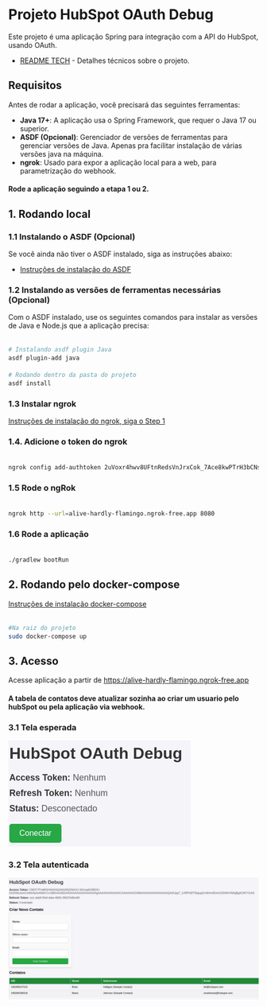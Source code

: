 # Projeto HubSpot OAuth Debug

Este projeto é uma aplicação Spring para integração com a API do HubSpot, usando OAuth.
- [README TECH](./README_TECH.md) - Detalhes técnicos sobre o projeto.
## Requisitos

Antes de rodar a aplicação, você precisará das seguintes ferramentas:

- **Java 17+**: A aplicação usa o Spring Framework, que requer o Java 17 ou superior.
- **ASDF (Opcional)**: Gerenciador de versões de ferramentas para gerenciar versões de Java. Apenas pra facilitar instalação de várias versões java na máquina.
- **ngrok**: Usado para expor a aplicação local para a web, para parametrização do webhook.

#### Rode a aplicação seguindo a etapa 1 ou 2.

## 1. Rodando local


### 1.1 Instalando o ASDF (Opcional)

Se você ainda não tiver o ASDF instalado, siga as instruções abaixo:

- [Instruções de instalação do ASDF](https://asdf-vm.com/#/core-manage-asdf-vm)

### 1.2 Instalando as versões de ferramentas necessárias  (Opcional)

Com o ASDF instalado, use os seguintes comandos para instalar as versões de Java e Node.js que a aplicação precisa:

```bash

# Instalando asdf plugin Java
asdf plugin-add java

# Rodando dentro da pasta do projeto
asdf install
```
### 1.3 Instalar ngrok
[Instruções de instalação do ngrok, siga o Step 1](https://ngrok.com/docs/getting-started/)


### 1.4. Adicione o token do ngrok
```bash

ngrok config add-authtoken 2uVoxr4hwv8UFtnRedsVnJrxCok_7Ace8kwPTrH3bCNsjksGq
```



### 1.5 Rode o ngRok
```bash

ngrok http --url=alive-hardly-flamingo.ngrok-free.app 8080
```
### 1.6 Rode a aplicação
```bash

./gradlew bootRun
```

## 2. Rodando pelo docker-compose
[Instruções de instalação docker-compose](https://docs.docker.com/compose/install/)
```bash

#Na raiz do projeto
sudo docker-compose up
```

## 3. Acesso
Acesse aplicação a partir de https://alive-hardly-flamingo.ngrok-free.app
#### A tabela de contatos deve atualizar sozinha ao criar um usuario pelo hubSpot ou pela aplicação via webhook.

### 3.1 Tela esperada
![img_1.png](img_1.png)

### 3.2 Tela autenticada
![img.png](img.png)

